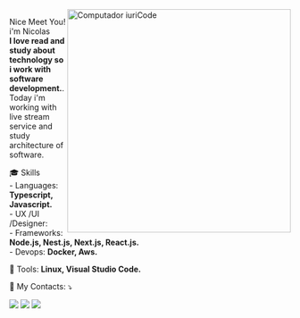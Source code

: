 <img src="https://raw.githubusercontent.com/MicaelliMedeiros/micaellimedeiros/master/image/computer-illustration.png" min-width="400px" max-width="400px" width="400px" align="right" alt="Computador iuriCode">

<p align="left"> 
  Nice Meet You! i'm Nicolas <br><strong>I love read and study about technology so i work with software development.</strong>.<br>
  Today i'm working with live stream service and study architecture of software.
</p>

<p align="left">
  🎓 Skills<br>
  -  Languages: <strong>Typescript, Javascript.</strong><br>
  -  UX /UI /Designer: <strong></strong><br>
  -  Frameworks: <strong>Node.js, Nest.js, Next.js, React.js.</strong><br>
  -  Devops: <strong>Docker, Aws.</strong>
</p>

<p align="left">
  💼 Tools: <strong>Linux, Visual Studio Code.</strong>
</p>

<p align="left">
  💌 My Contacts: ⤵️
</p>

<p align="left">
  <a href="mailto:nicolas_ariel_almeida@outlook.com" target="_blank" alt="Email">
  <img src="https://img.shields.io/badge/-Gmail-FF0000?style=flat-square&labelColor=FF0000&logo=gmail&logoColor=white&link=mailto:nicolas_ariel_almeida@outlook.com" /></a>

  <a href="https://www.linkedin.com/in/nicolas-almeida-960b27161/" target="_blank" alt="Linkedin">
  <img src="https://img.shields.io/badge/-Linkedin-0e76a8?style=flat-square&logo=Linkedin&logoColor=white&link=https://www.linkedin.com/in/nicolas-almeida-960b27161/" /></a>

  <a href="https://api.whatsapp.com/send?phone=5511964464518" target="_blank" alt="WhatsApp">
  <img src="https://img.shields.io/badge/-WhatsApp-25d366?style=flat-square&labelColor=25d366&logo=whatsapp&logoColor=white&link=https://api.whatsapp.com/send?phone=5511964464518"/></a>
</p>  
